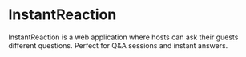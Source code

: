 # InstantReaction
InstantReaction is a web application where hosts can ask their guests different questions. Perfect for Q&A sessions and instant answers.
